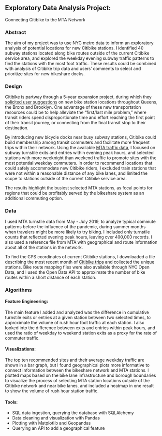 ## Exploratory Data Analysis Project:
Connecting Citibike to the MTA Network


### Abstract

   The aim of my project was to use NYC metro data to inform an exploratory analysis of potential locations for new Citibike stations. I identified 40 subway stations located along bike routes outside of the current Citibike service area, and explored the weekday evening subway traffic patterns to find the stations with the most foot traffic. These results could be combined with analysis of Citibike trip data and users’ comments to select and prioritize sites for new bikeshare docks. 

### Design

Citibike is partway through a 5-year expansion project, during which they [solicited user suggestions](https://nycdotprojects.info/project-feedback-map/suggest-station-infill) on new bike station locations throughout Queens, the Bronx and Brooklyn. One advantage of these new transportation resources could be to help alleviate the “first/last mile problem,” where transit riders spend disproportionate time and effort reaching the first point of their transit journey, or connecting from the final transit stop to their destination. 

By introducing new bicycle docks near busy subway stations, Citibike could build membership among transit commuters and facilitate more frequent trips within their network. Using the available [MTA traffic data](http://web.mta.info/developers/turnstile.html), I focused on subway turnstile exits and entries within evening peak hours, and selected stations with more weeknight than weekend traffic to promote sites with the most potential weekday commuters. In order to recommend locations that could safely accommodate new Citibike riders, I excluded train stations that were not within a reasonable distance of any bike lanes, and limited the scope to stations outside of the current Citibike service area. 

The results highlight the busiest selected MTA stations, as focal points for regions that could be profitably served by the bikeshare system as an additional commuting option. 


### Data

I used MTA turnstile data from May - July 2019, to analyze typical commute patterns before the influence of the pandemic, during summer months when travelers might be more likely to try biking. I included only turnstile counts that reflected evening peak hours, leaving over 400,000 records. I also used a reference file from MTA with geographical and route information about all of the stations in the network.

To find the GPS coordinates of current Citibike stations, I downloaded a file describing the most recent month of [Citibike trips](https://ride.citibikenyc.com/system-data) and collected the unique stations. Bike route mapping files were also available through NYC Open Data, and I used the Open Data API to approximate the number of bike routes within a short distance of each station. 


### Algorithms

#### Feature Engineering: 
The main feature I added and analyzed was the difference in cumulative turnstile exits or entries at a given station between two selected times, to approximate the volume of rush hour foot traffic at each station.
I also looked into the difference between exits and entries within peak hours, and used the ratio of weekday to weekend station exits as a proxy for the rate of commuter traffic.

#### Visualizations: 

The top ten recommended sites and their average weekday traffic are shown in a bar graph, but I found geographical plots more informative to connect information between the bikeshare network and MTA stations. I plotted maps based on the bike lane infrastructure and borough boundaries to visualize the process of selecting MTA station locations outside of the Citibike network and near bike lanes, and included a heatmap in one result to show the volume of rush hour station traffic.

#### Tools:

- SQL data ingestion, querying the database with SQLAlchemy
- Data cleaning and visualization with Pandas
- Plotting with Matplotlib and Geopandas
- Querying an API to add a geographical feature
